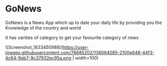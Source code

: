 # GoNews
GoNews is a News App which up to date your daily life by providing you the Knowledge of the country and world

It has varities of category to get your favourite category of news

![Screenshot_1633450988](https://user-images.githubusercontent.com/78685202/136064085-2100e648-44f3-4c64-9eb7-9c37932ec95a.png | width=100)
